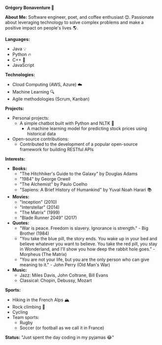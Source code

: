 **Grégory Bonaventure 🤖**

**About Me:** Software engineer, poet, and coffee enthusiast 😊. Passionate about leveraging technology to solve complex problems and make a positive impact on people's lives 🌎.

**Languages:**

* Java 💡
* Python 🔥
* C++ 🧮
* JavaScript

**Technologies:**

* Cloud Computing (AWS, Azure) ☁️
* Machine Learning 🔍
* Agile methodologies (Scrum, Kanban)

**Projects:**

+ Personal projects:
  - A simple chatbot built with Python and NLTK 💬
	- A machine learning model for predicting stock prices using historical data
+ Open-source contributions:
  - Contributed to the development of a popular open-source framework for building RESTful APIs

**Interests:**

* **Books:** 
	+ "The Hitchhiker's Guide to the Galaxy" by Douglas Adams
	+ "1984" by George Orwell
	+ "The Alchemist" by Paulo Coelho
	+ "Sapiens: A Brief History of Humankind" by Yuval Noah Harari 📚
* **Movies:** 
	+ "Inception" (2010)
	+ "Interstellar" (2014)
	+ "The Matrix" (1999)
	+ "Blade Runner 2049" (2017)
* **Quotes:** 
	* "War is peace. Freedom is slavery. Ignorance is strength." - Big Brother (1984)
	* "You take the blue pill, the story ends. You wake up in your bed and believe whatever you want to believe. You take the red pill, you stay in Wonderland, and I'll show you how deep the rabbit hole goes." - Morpheus (The Matrix)
	* "You are not your life, but you are the only person who can give meaning to it." - John Perry (Old Man's War) 
* **Music:**
	+ Jazz: Miles Davis, John Coltrane, Bill Evans
	+ Classical: Chopin, Debussy, Mozart



**Sports:**

* Hiking in the French Alps 🏔️
* Rock climbing 🔩
* Cycling
* Team sports:
	+ Rugby
	+ Soccer (or football as we call it in France)

**Status:**
"Just spent the day coding in my pyjamas 😂"
